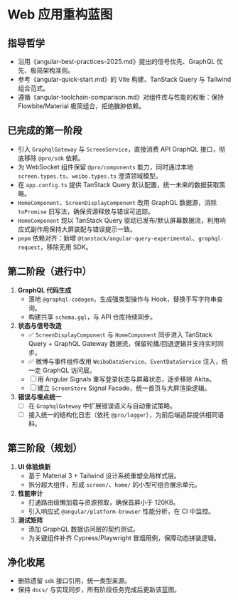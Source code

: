# Web 应用重构蓝图

## 指导哲学
- 沿用《angular-best-practices-2025.md》提出的信号优先、GraphQL 优先、极简架构准则。
- 参考《angular-quick-start.md》的 Vite 构建、TanStack Query 与 Tailwind 组合范式。
- 遵循《angular-toolchain-comparison.md》对组件库与性能的权衡：保持 Flowbite/Material 极简组合，拒绝臃肿依赖。

## 已完成的第一阶段
- 引入 `GraphqlGateway` 与 `ScreenService`，直接消费 API GraphQL 接口，彻底移除 `@pro/sdk` 依赖。
- 为 WebSocket 组件保留 `@pro/components` 能力，同时通过本地 `screen.types.ts`、`weibo.types.ts` 澄清领域模型。
- 在 `app.config.ts` 提供 TanStack Query 默认配置，统一未来的数据获取策略。
- `HomeComponent`、`ScreenDisplayComponent` 改用 GraphQL 数据源，消除 `toPromise` 旧写法，确保资源释放与错误可追踪。
- `HomeComponent` 现以 TanStack Query 驱动已发布/默认屏幕数据流，利用响应式副作用保持大屏装配与错误提示一致。
- `pnpm` 依赖对齐：新增 `@tanstack/angular-query-experimental`、`graphql-request`，移除无用 SDK。

## 第二阶段（进行中）
1. **GraphQL 代码生成**
   - 落地 `@graphql-codegen`，生成强类型操作与 Hook，替换手写字符串查询。
   - 构建共享 `schema.gql`，与 API 仓库持续同步。
2. **状态与信号改造**
   - ✅ `ScreenDisplayComponent` 与 `HomeComponent` 同步进入 TanStack Query + GraphQL Gateway 数据流，保留轮播/回退逻辑并支持实时同步。
   - ✅ 微博与事件组件改用 `WeiboDataService`、`EventDataService` 注入，统一走 GraphQL 访问层。
   - ☐ 用 Angular Signals 重写登录状态与屏幕状态，逐步移除 Akita。
   - ☐ 建立 `ScreenStore` Signal Facade，统一首页与大屏渲染逻辑。
3. **错误与埋点统一**
   - ☐ 在 `GraphqlGateway` 中扩展错误语义与自动重试策略。
   - ☐ 接入统一的结构化日志（依托 `@pro/logger`），为前后端追踪提供相同语料。

## 第三阶段（规划）
1. **UI 体验焕新**
   - 基于 Material 3 + Tailwind 设计系统重塑全局样式层。
   - 拆分超大组件，形成 `screen/`、`home/` 的小型可组合展示单元。
2. **性能审计**
   - 打通路由级懒加载与资源预取，确保首屏小于 120KB。
   - 引入响应式 `@angular/platform-browser` 性能分析，在 CI 中监控。
3. **测试矩阵**
   - 添加 GraphQL 数据访问层的契约测试。
   - 为关键组件补齐 Cypress/Playwright 冒烟用例，保障动态拼装逻辑。

## 净化收尾
- 删除遗留 `sdk` 接口引用，统一类型来源。
- 保持 `docs/` 与实现同步，所有阶段任务完成后更新该蓝图。
